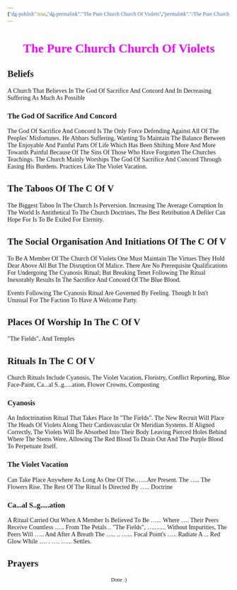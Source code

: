 ```yaml
---
{"dg-publish":true,"dg-permalink":"The Pure Church Church Of Violets","permalink":"/The Pure Church Church Of Violets/","tags":["Tagless"],"noteIcon":""}
---
```


<style id="Force_Custom_Fonts" type="text/css">@font-face{font-style:normal;font-family:"Merriweather";src:local("Merriweather")}@font-face{font-style:bolder;font-family:"Merriweather";src:local("Merriweather")}@font-face{font-style:normal;font-family:"Merriweather";src:local("Merriweather");unicode-range:U+0-FF,U+2E80-9FFF,U+F900-FAFF,U+FE30-FE4F,U+20000-2FA1F}@font-face{font-style:bolder;font-family:"Merriweather";src:local("Merriweather");unicode-range:U+0-FF,U+2E80-9FFF,U+F900-FAFF,U+FE30-FE4F,U+20000-2FA1F}@font-face{font-style:normal;font-family:"Merriweather";src:local("Merriweather");unicode-range:U+0-FF}@font-face{font-style:bolder;font-family:"Merriweather";src:local("Merriweather");unicode-range:U+0-FF}:not(pre):not(code):not(textarea):not(tt):not(kbd):not(samp):not(var){font-family:"Merriweather"!important}pre,code,textarea,tt,kbd,samp,var{font-family:monospace!important}pre *,code *,textarea *,tt *,kbd *,samp *,var *{font-family:monospace!important}</style>


# <center><span style="color:#F007FE">The Pure Church Church Of Violets</span></center>




	
## Beliefs
A Church That Believes In The God Of Sacrifice And Concord And In Decreasing Suffering As Much As Possible

### The God Of Sacrifice And Concord
The God Of Sacrifice And Concord Is The Only Force Defending Against All Of The Peoples' Misfortunes. He Abhors Suffering, Wanting To Maintain The Balance Between The Enjoyable And Painful Parts Of Life Which Has Been Shifting More And More Towards Painful Because Of The Sins Of Those Who Have Forgotten The Churches Teachings. 
The Church Mainly Worships The God Of Sacrifice And Concord Through Easing His Burdens. Practices Like The Violet Vacation.

## The Taboos Of The C Of V
The Biggest Taboo In The Church Is Perversion. Increasing The Average Corruption In The World Is Antithetical To The Church Doctrines, The Best Retribution A Defiler Can Hope For Is To Be Exiled For Eternity.

## The Social Organisation And Initiations Of The C Of V
To Be A Member Of The Church Of Violets One Must Maintain The Virtues They Hold Dear Above All But The Disruption Of Malice. There Are No Prerequisite Qualifications For Undergoing The Cyanosis Ritual; But Breaking Tenet Following The Ritual Inexorably Results In The Sacrifice And Concord Of The Blue Blood. 

Events Following The Cyanosis Ritual Are Governed By Feeling. Though It Isn't Unusual For The Faction To Have A Welcome Party.

## Places Of Worship In The C Of V
"The Fields", And Temples

## Rituals In The C Of V
Church Rituals Include Cyanosis, The Violet Vacation, Floristry, Conflict Reporting, Blue Face-Paint,  Ca...al S..g.....ation, Flower Crowns, Composting

### Cyanosis
An Indoctrination Ritual That Takes Place In "The Fields". The New Recruit Will Place The Heads Of Violets Along Their Cardiovascular Or Meridian Systems. If Aligned Correctly, The Violets Will Be Absorbed Into Their Body Leaving Pierced Holes Behind Where The Stems Were, Allowing The Red Blood To Drain Out And The Purple Blood To Perpetuate Itself.
### The Violet Vacation
Can Take Place Anywhere As Long As One Of The…....Are Present. The ….. The Flowers Rise. The Rest Of The Ritual Is Directed By ….. Doctrine 
### Ca...al S..g.....ation
A Ritual Carried Out When A Member Is Believed To Be …... Where …. Their Peers Receive Countless ….. From The Petals .. "The Fields", …........ Without Impurities, The Peers Will ….. And After A Breath The ….. .. …... Focal Point's ….. Radiate A ... Red Glow While …. .  …. …... Settles.

## Prayers










<center><sub>Done :)</sub></center>